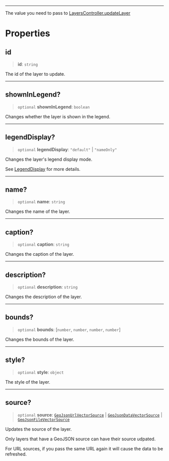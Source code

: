 ***

The value you need to pass to [LayersController.updateLayer](LayersController.md#updatelayer)

# Properties

## id

> **id**: `string`

The id of the layer to update.

***

## shownInLegend?

> `optional` **shownInLegend**: `boolean`

Changes whether the layer is shown in the legend.

***

## legendDisplay?

> `optional` **legendDisplay**: `"default"` | `"nameOnly"`

Changes the layer's legend display mode.

See [LegendDisplay](LegendDisplay.md) for more details.

***

## name?

> `optional` **name**: `string`

Changes the name of the layer.

***

## caption?

> `optional` **caption**: `string`

Changes the caption of the layer.

***

## description?

> `optional` **description**: `string`

Changes the description of the layer.

***

## bounds?

> `optional` **bounds**: \[`number`, `number`, `number`, `number`]

Changes the bounds of the layer.

***

## style?

> `optional` **style**: `object`

The style of the layer.

***

## source?

> `optional` **source**: [`GeoJsonUrlVectorSource`](GeoJsonUrlVectorSource.md) | [`GeoJsonDataVectorSource`](GeoJsonDataVectorSource.md) | [`GeoJsonFileVectorSource`](GeoJsonFileVectorSource.md)

Updates the source of the layer.

Only layers that have a GeoJSON source can have their source udpated.

For URL sources, if you pass the same URL again it will cause the data to be
refreshed.
